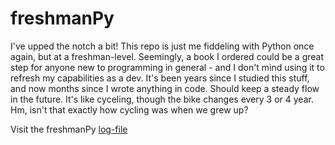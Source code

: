 # freshmanPy
I've upped the notch a bit! This repo is just me fiddeling with Python once again, but at a freshman-level.
Seemingly, a book I ordered could be a great step for anyone new to programming in general - and I don't mind using it to refresh my capabilities
as a dev. It's been years since I studied this stuff, and now months since I wrote anything in code. Should keep a steady flow in the future.
It's like cyceling, though the bike changes every 3 or 4 year. Hm, isn't that exactly how cycling was when we grew up?

Visit the freshmanPy [log-file](https://github.com/p3k4/freshmanPy/blob/main/log.md)
